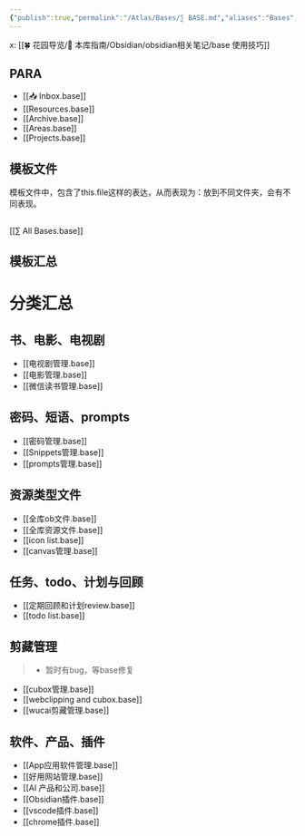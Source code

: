 ```yaml
---
{"publish":true,"permalink":"/Atlas/Bases/∑ BASE.md","aliases":"Bases","created":"2025-05-22","modified":"2025-07-10","cssclasses":""}
---
```



x: [[🍀 花园导览/🧰 本库指南/Obsidian/obsidian相关笔记/base 使用技巧]]

## PARA

- [[📥 Inbox.base]]
- [[Resources.base]]
- [[Archive.base]]
- [[Areas.base]]
- [[Projects.base]]

## 模板文件

模板文件中，包含了this.file这样的表达，从而表现为：放到不同文件夹，会有不同表现。

##

[[∑ All Bases.base]]

## 模板汇总

# 分类汇总

## 书、电影、电视剧

- [[电视剧管理.base]]
- [[电影管理.base]]
- [[微信读书管理.base]]

## 密码、短语、prompts

- [[密码管理.base]]
- [[Snippets管理.base]]
- [[prompts管理.base]]

## 资源类型文件

- [[全库ob文件.base]]
- [[全库资源文件.base]]
- [[icon list.base]]
- [[canvas管理.base]]

## 任务、todo、计划与回顾

- [[定期回顾和计划review.base]]
- [[todo list.base]]

## 剪藏管理

> - 暂时有bug，等base修复

- [[cubox管理.base]]
- [[webclipping and cubox.base]]
- [[wucai剪藏管理.base]]

## 软件、产品、插件

- [[App应用软件管理.base]]
- [[好用网站管理.base]]
- [[AI 产品和公司.base]]
- [[Obsidian插件.base]]
- [[vscode插件.base]]
- [[chrome插件.base]]

